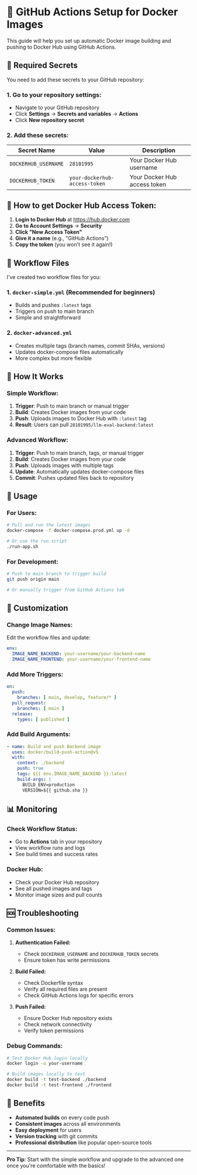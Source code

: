 # 🚀 GitHub Actions Setup for Docker Images

This guide will help you set up automatic Docker image building and pushing to Docker Hub using GitHub Actions.

## 🔑 Required Secrets

You need to add these secrets to your GitHub repository:

### 1. Go to your repository settings:
- Navigate to your GitHub repository
- Click **Settings** → **Secrets and variables** → **Actions**
- Click **New repository secret**

### 2. Add these secrets:

| Secret Name | Value | Description |
|-------------|-------|-------------|
| `DOCKERHUB_USERNAME` | `28101995` | Your Docker Hub username |
| `DOCKERHUB_TOKEN` | `your-dockerhub-access-token` | Your Docker Hub access token |

## 🔐 How to get Docker Hub Access Token:

1. **Login to Docker Hub** at https://hub.docker.com
2. **Go to Account Settings** → **Security**
3. **Click "New Access Token"**
4. **Give it a name** (e.g., "GitHub Actions")
5. **Copy the token** (you won't see it again!)

## 📁 Workflow Files

I've created two workflow files for you:

### 1. **`docker-simple.yml`** (Recommended for beginners)
- Builds and pushes `:latest` tags
- Triggers on push to main branch
- Simple and straightforward

### 2. **`docker-advanced.yml`**
- Creates multiple tags (branch names, commit SHAs, versions)
- Updates docker-compose files automatically
- More complex but more flexible

## 🎯 How It Works

### **Simple Workflow:**
1. **Trigger**: Push to main branch or manual trigger
2. **Build**: Creates Docker images from your code
3. **Push**: Uploads images to Docker Hub with `:latest` tag
4. **Result**: Users can pull `28101995/llm-eval-backend:latest`

### **Advanced Workflow:**
1. **Trigger**: Push to main branch, tags, or manual trigger
2. **Build**: Creates Docker images from your code
3. **Push**: Uploads images with multiple tags
4. **Update**: Automatically updates docker-compose files
5. **Commit**: Pushes updated files back to repository

## 🚀 Usage

### **For Users:**
```bash
# Pull and run the latest images
docker-compose -f docker-compose.prod.yml up -d

# Or use the run script
./run-app.sh
```

### **For Development:**
```bash
# Push to main branch to trigger build
git push origin main

# Or manually trigger from GitHub Actions tab
```

## 🔧 Customization

### **Change Image Names:**
Edit the workflow files and update:
```yaml
env:
  IMAGE_NAME_BACKEND: your-username/your-backend-name
  IMAGE_NAME_FRONTEND: your-username/your-frontend-name
```

### **Add More Triggers:**
```yaml
on:
  push:
    branches: [ main, develop, feature/* ]
  pull_request:
    branches: [ main ]
  release:
    types: [ published ]
```

### **Add Build Arguments:**
```yaml
- name: Build and push Backend image
  uses: docker/build-push-action@v5
  with:
    context: ./backend
    push: true
    tags: ${{ env.IMAGE_NAME_BACKEND }}:latest
    build-args: |
      BUILD_ENV=production
      VERSION=${{ github.sha }}
```

## 📊 Monitoring

### **Check Workflow Status:**
- Go to **Actions** tab in your repository
- View workflow runs and logs
- See build times and success rates

### **Docker Hub:**
- Check your Docker Hub repository
- See all pushed images and tags
- Monitor image sizes and pull counts

## 🆘 Troubleshooting

### **Common Issues:**

1. **Authentication Failed:**
   - Check `DOCKERHUB_USERNAME` and `DOCKERHUB_TOKEN` secrets
   - Ensure token has write permissions

2. **Build Failed:**
   - Check Dockerfile syntax
   - Verify all required files are present
   - Check GitHub Actions logs for specific errors

3. **Push Failed:**
   - Ensure Docker Hub repository exists
   - Check network connectivity
   - Verify token permissions

### **Debug Commands:**
```bash
# Test Docker Hub login locally
docker login -u your-username

# Build images locally to test
docker build -t test-backend ./backend
docker build -t test-frontend ./frontend
```

## 🎉 Benefits

- **Automated builds** on every code push
- **Consistent images** across all environments
- **Easy deployment** for users
- **Version tracking** with git commits
- **Professional distribution** like popular open-source tools

---

**Pro Tip**: Start with the simple workflow and upgrade to the advanced one once you're comfortable with the basics!
